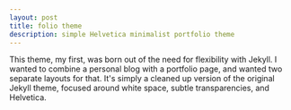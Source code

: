 ```yaml
---
layout: post
title: folio theme
description: simple Helvetica minimalist portfolio theme
---
```


This theme, my first, was born out of the need for flexibility with Jekyll. I wanted to combine a personal blog with a portfolio page, and wanted two separate layouts for that. It's simply a cleaned up version of the original Jekyll theme, focused around white space, subtle transparencies, and Helvetica. 

